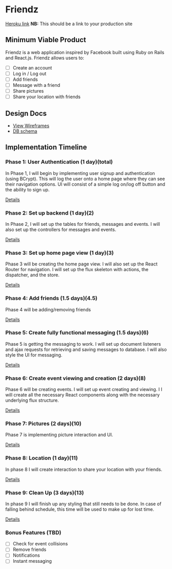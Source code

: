 # Friendz

[Heroku link][heroku] **NB:** This should be a link to your production site

[heroku]: http://www.herokuapp.com

## Minimum Viable Product

Friendz is a web application inspired by Facebook built using Ruby on
Rails and React.js. Friendz allows users to:

<!-- This is a Markdown checklist. Use it to keep track of your progress! -->

- [ ] Create an account
- [ ] Log in / Log out
- [ ] Add friends
- [ ] Message with a friend
- [ ] Share pictures
- [ ] Share your location with friends

## Design Docs
* [View Wireframes][view]
* [DB schema][schema]

[view]: ./docs/views.md
[schema]: ./docs/schema.md

## Implementation Timeline

### Phase 1: User Authentication (1 day)(total)

In Phase 1, I will begin by implementing user signup and authentication (using
BCrypt). This will log the user onto a home page where they can see their
navigation options. UI will consist of a simple log on/log off button and the
ability to sign up.

[Details][phase-one]

### Phase 2: Set up backend (1 day)(2)

In Phase 2, I will set up the tables for friends, messages and events. I will
also set up the controllers for messages and events.

[Details][phase-two]

### Phase 3: Set up home page view (1 day)(3)

Phase 3 will be creating the home page view. I will also set up the React Router
for navigation. I will set up the flux skeleton with actions, the dispatcher,
and the store.

[Details][phase-three]

### Phase 4: Add friends (1.5 days)(4.5)

Phase 4 will be adding/removing friends

[Details][phase-four]

### Phase 5: Create fully functional messaging (1.5 days)(6)

Phase 5 is getting the messaging to work. I will set up document listeners and
ajax requests for retrieving and saving messages to database. I will also style
the UI for messaging.

[Details][phase-five]

### Phase 6: Create event viewing and creation (2 days)(8)

Phase 6 will be creating events. I will set up event creating and viewing. I
I will create all the necessary React components along with the necessary
underlying flux structure.

[Details][phase-six]

### Phase 7: Pictures (2 days)(10)

Phase 7 is implementing picture interaction and UI.

[Details][phase-seven]

### Phase 8: Location (1 day)(11)

In phase 8 I will create interaction to share your location with your friends.

[Details][phase-eight]

### Phase 9: Clean Up (3 days)(13)

In phase 9 I will finish up any styling that still needs to be done. In case of
falling behind schedule, this time will be used to make up for lost time.

[Details][phase-nine]

### Bonus Features (TBD)
- [ ] Check for event collisions
- [ ] Remove friends
- [ ] Notifications
- [ ] Instant messaging

[phase-one]: ./docs/phases/phase1.md
[phase-two]: ./docs/phases/phase2.md
[phase-three]: ./docs/phases/phase3.md
[phase-four]: ./docs/phases/phase4.md
[phase-five]: ./docs/phases/phase5.md
[phase-six]: ./docs/phases/phase6.md
[phase-seven]: ./docs/phases/phase7.md
[phase-eight]: ./docs/phases/phase8.md
[phase-nine]: ./docs/phases/phase9.md
